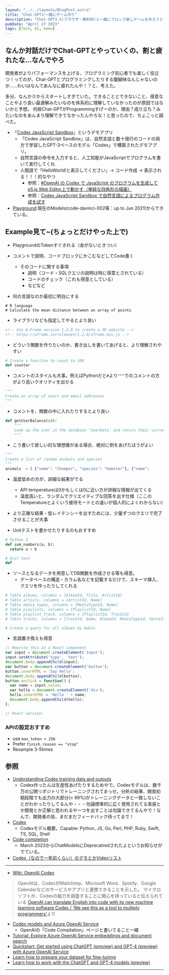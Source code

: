 ```yaml
---
layout: "../../layouts/BlogPost.astro"
title: "Chat-GPTと一緒にゲーム作り"
description: "Chat-GPT3.5(ブラウザ・無料枠)と一緒にブロック崩しゲームを作ろうという試み"
pubDate: "April 27 2023"
tags: [Tech, AI, memo]
---
```



## なんか対話だけでChat-GPTとやっていくの、割と疲れたな…なんでやろ

開発者がよりパフォーマンスを上げる、プログラミング初心者でも楽しく役立つ！ってのが、Chat-GPTとプログラミングしたりする醍醐味なんじゃないのか……わいはなんであんなに疲れたんや！？と、考えた。

多分、なんか０からスタートしすぎていた。できることとできないこと、得意なことやより良い最適解みたいなのを体系的に理解していなかったのが原因ではないかと予想。
何故Chat-GPTがProgrammingすげーのか、理由？成り立ち？みたいなのをあんまり理解できてなかったんやろな！と思ったので、ちょこっと調べた。

- 「[Codex JavaScript Sandbox](https://platform.openai.com/codex-javascript-sandbox)」というデモアプリ
  - 「Codex JavaScript Sandbox」は、自然言語と数十億行のコードの両方で学習したGPT-3ベースのモデル「Codex」で構築されたデモアプリ。
  - 自然言語の命令を入力すると、人工知能がJavaScriptでプログラムを書いて実行してくれ
  - 人間語で「HelloWorld!と表示してください」-> コード作成 -> 表示される！！！的なやつ
    - 参照：[#OpenAI の Codex で JavaScript のプログラムを生成して p5.js Web Editor上で動かす（単純な四角形の描画）](https://qiita.com/youtoy/items/dec25c163b0d16ff7d5c)
    - 参照：[Codex JavaScript Sandbox で自然言語によるプログラム作成を試す](https://note.com/npaka/n/n0e3f383a5de3)
- [Playground](https://platform.openai.com/playground):現在のModels(code-davinci-002等：up to Jun 2021)からできている。

## Example見て~(ちょっとだけやった上で)

- PlaygroundのTokenすぐきれる（金がないときつい）
- コメントで説明、コードブロックにかこむなどしてCode書く
  - そのコードに関する事項
    - 説明（コード・SQLクエリの説明は特に得意とされている）
    - コードのチェック（これも得意としている）
    - などなど

- 何の言語なのか最初に明白にする

```
# R language
# Calculate the mean distance between an array of points
```

- ライブラリなども指定してやるとより良い

``` html
<!-- Use A-Frame version 1.2.0 to create a 3D website -->
<!-- https://aframe.io/releases/1.2.0/aframe.min.js -->
```

- どういう関数を作りたいのか、書き出しを書いてあげると、より理解されやすい

``` python
# Create a function to count to 100
def counter
```

- コメントのスタイルも大事。例えばPythonだと`#`より`"""`でのコメントの方がより高いクオリティを出せる

``` python
"""
Create an array of users and email addresses
"""
```

- コメントを、関数の中に入れたりするとより良い

``` python
def getUserBalance(id):
    """
    Look up the user in the database ‘UserData' and return their current account balance.
    """
```

- こう書いて欲しい的な理想像がある場合、絶対に例をあげたほうがよい

``` python
"""
Create a list of random animals and species
"""
animals  = [ {"name": "Chomper", "species": "Hamster"}, {"name":
```

- 温度低めの方が、詳細な結果がでる
  - API temperatureは0かもしくは0に近い方が詳細な情報が出てくる
  - 温度高いと、ランダムでクリエイティブな回答を出す仕様（ここのTemperatureとよくいう接待モードとの違いが個人的によくわからない）
- より正確な結果・低レイテンシーを出すためには、少量ずつのクエリで完了させることが大事

- Unitテストを書かせたりするのもおすすめ

``` python
# Python 3
def sum_numbers(a, b):
  return a + b

# Unit test
def
```

- ソースとなるデータを用意してDB関数を作成させる等も得意。
  - データベースの構造・カラム名などを記載するだけで、スキーマ挿入、クエリを作ったりしてくれる

``` python
# Table albums, columns = [AlbumId, Title, ArtistId]
# Table artists, columns = [ArtistId, Name]
# Table media_types, columns = [MediaTypeId, Name]
# Table playlists, columns = [PlaylistId, Name]
# Table playlist_track, columns = [PlaylistId, TrackId]
# Table tracks, columns = [TrackId, Name, AlbumId, MediaTypeId, GenreId, Composer, Milliseconds, Bytes, UnitPrice]

# Create a query for all albums by Adele
```

- 言語置き換えも得意

``` js
// Rewrite this as a React component
var input = document.createElement('input');
input.setAttribute('type', 'text');
document.body.appendChild(input);
var button = document.createElement('button');
button.innerHTML = 'Say Hello';
document.body.appendChild(button);
button.onclick = function() {
  var name = input.value;
  var hello = document.createElement('div');
  hello.innerHTML = 'Hello ' + name;
  document.body.appendChild(hello);
};

// React version:
```

### APIの設定おすすめ

- use `max_token > 256`
- Prefer `finish_reason == "stop"`
- Resample 3-5times

## 参照

- [Understanding Codex training data and outputs](https://help.openai.com/en/articles/5480054-understanding-codex-training-data-and-outputs)
  - Codex作ったんは生産性あげたりするためやで。Codexモデルは、数千万の公開リポジトリでトレーニングされてまっせ。分析の結果、開発初期段階でも出力の大部分(> 99%)がトレーニングデータと一致しないことがわかったりしてるんや・・・勿論標準的に広く使用されてる実装とか開発とか正解と思われるやーつを出すことは勿論できてるんやで！なんで、開発者の皆、まだまだフィードバック待ってるで！
- [Codex](https://platform.openai.com/docs/models/codex)
  - Codexモデル概要。Capable: Python, JS, Go, Perl, PHP, Ruby, Swift, TS, SQL, Shell
- [Code completion](https://platform.openai.com/docs/guides/code)
  - March 2023からChatModelsにDeprecatredされたよというお知らせがでている。
- [Codex（なので一年前くらい）のデモとかVideoリスト](https://www.youtube.com/playlist?list=PLOXw6I10VTv_FhQbbvYh1FvbiaPf43Ve2)

---

- [Wiki: OpenAI Codex](https://ja.wikipedia.org/wiki/OpenAI_Codex)

> OpenAIは、CodexがMailchimp、Microsoft Word、Spotify、Google Calendarなどのサービスやアプリと連携できることを示した。
> マイクロソフトが、Codexの能力を調査することに関心を持っていると伝えられている
[OpenAI can translate English into code with its new machine learning software Codex / ‘We see this as a tool to multiply programmers’](https://www.theverge.com/2021/8/10/22618128/openai-codex-natural-language-into-code-api-beta-access)より

- [Codex models and Azure OpenAI Service](https://learn.microsoft.com/en-us/azure/cognitive-services/openai/how-to/work-with-code)
  - OpenAIの「Code Compilation」ページと書いてること一緒
- [Tutorial: Explore Azure OpenAI Service embeddings and document search](https://learn.microsoft.com/en-us/azure/cognitive-services/openai/tutorials/embeddings?source=recommendations&tabs=command-line)
- [Quickstart: Get started using ChatGPT (preview) and GPT-4 (preview) with Azure OpenAI Service](https://learn.microsoft.com/en-us/azure/cognitive-services/openai/chatgpt-quickstart?source=recommendations&tabs=command-line&pivots=programming-language-studio)
- [Learn how to prepare your dataset for fine-tuning](https://learn.microsoft.com/en-us/azure/cognitive-services/openai/how-to/prepare-dataset?source=recommendations)
- [Learn how to work with the ChatGPT and GPT-4 models (preview)](https://learn.microsoft.com/en-us/azure/cognitive-services/openai/how-to/chatgpt?source=recommendations&pivots=programming-language-chat-completions)

---
